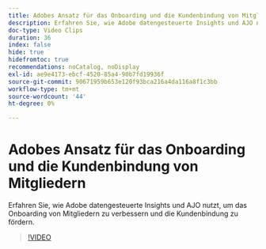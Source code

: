 ```yaml
---
title: Adobes Ansatz für das Onboarding und die Kundenbindung von Mitgliedern
description: Erfahren Sie, wie Adobe datengesteuerte Insights und AJO nutzt, um das Onboarding von Mitgliedern zu verbessern und die Kundenbindung zu fördern.
doc-type: Video Clips
duration: 36
index: false
hide: true
hidefromtoc: true
recommendations: noCatalog, noDisplay
exl-id: ae9e4173-ebcf-4520-85a4-90b7fd19936f
source-git-commit: 90671959b653e120f93bca216a4da116a8f1c3bb
workflow-type: tm+mt
source-wordcount: '44'
ht-degree: 0%

---
```


# Adobes Ansatz für das Onboarding und die Kundenbindung von Mitgliedern

Erfahren Sie, wie Adobe datengesteuerte Insights und AJO nutzt, um das Onboarding von Mitgliedern zu verbessern und die Kundenbindung zu fördern.

<!-- 62_S655_3442541_35_adobes-approach-to-member-onboarding-and-retention -->
>[!VIDEO](https://video.tv.adobe.com/v/3459647/?learn=on&enablevpops=true&captions=ger)
